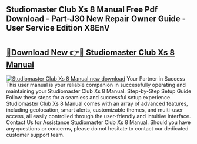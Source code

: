 ## Studiomaster Club Xs 8 Manual Free Pdf Download - Part-J30 New Repair Owner Guide - User Service Edition X8EnV

# <h2><a href="http://cf19086.oget.top/?id=Studiomaster+Club+Xs+8+Manual">🔗Download New 👉🔴 Studiomaster Club Xs 8 Manual</a></h2>

[![Studiomaster Club Xs 8 Manual new download](https://i.imgur.com/5g1atiW.png)](http://cf19086.oget.top/?id=Studiomaster+Club+Xs+8+Manual)
Your Partner in Success This user manual is your reliable companion in successfully operating and maintaining your Studiomaster Club Xs 8 Manual. Step-by-Step Setup Guide Follow these steps for a seamless and successful setup experience. Studiomaster Club Xs 8 Manual comes with an array of advanced features, including geolocation, smart alerts, customizable themes, and multi-user access, all easily controlled through the user-friendly and intuitive interface. Contact Us for Assistance Studiomaster Club Xs 8 Manual. Should you have any questions or concerns, please do not hesitate to contact our dedicated customer support team.
